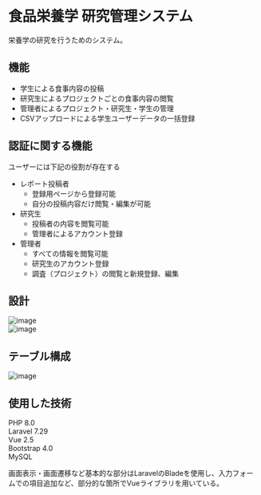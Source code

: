 # 食品栄養学 研究管理システム
栄養学の研究を行うためのシステム。
## 機能
- 学生による食事内容の投稿
- 研究生によるプロジェクトごとの食事内容の閲覧
- 管理者によるプロジェクト・研究生・学生の管理
- CSVアップロードによる学生ユーザーデータの一括登録
## 認証に関する機能
ユーザーには下記の役割が存在する

- レポート投稿者
  - 登録用ページから登録可能
  - 自分の投稿内容だけ閲覧・編集が可能
- 研究生
  - 投稿者の内容を閲覧可能
  - 管理者によるアカウント登録
- 管理者
  - すべての情報を閲覧可能
  - 研究生のアカウント登録
  - 調査（プロジェクト）の閲覧と新規登録、編集
## 設計
![image](https://github.com/hagiohagi/shokujikanri_app/assets/68381420/988d56ef-e7b2-4004-9484-3619f7d8681b)  
![image](https://github.com/hagiohagi/shokujikanri_app/assets/68381420/15631ecb-615e-45e2-a116-f28539236401)  
## テーブル構成
![image](https://github.com/hagiohagi/shokujikanri_app/assets/68381420/13097eb1-2bd8-447e-a93e-e5b0b7df457f)
## 使用した技術
PHP 8.0  
Laravel 7.29  
Vue 2.5  
Bootstrap 4.0  
MySQL

画面表示・画面遷移など基本的な部分はLaravelのBladeを使用し、入力フォームでの項目追加など、部分的な箇所でVueライブラリを用いている。
